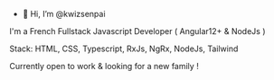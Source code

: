 - 👋 Hi, I’m @kwizsenpai

I'm a French Fullstack Javascript Developer ( Angular12+ & NodeJs )

Stack: HTML, CSS, Typescript, RxJs, NgRx, NodeJs, Tailwind

Currently open to work & looking for a new family !
